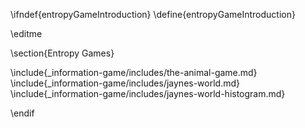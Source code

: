 \ifndef{entropyGameIntroduction}
\define{entropyGameIntroduction}

\editme

\section{Entropy Games}

\include{_information-game/includes/the-animal-game.md}
\include{_information-game/includes/jaynes-world.md}
\include{_information-game/includes/jaynes-world-histogram.md}

\endif 
